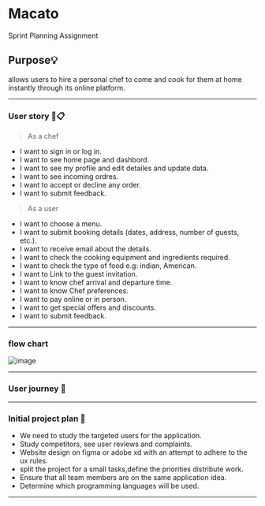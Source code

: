 # Macato
Sprint Planning Assignment

## Purpose💡
allows users to hire a personal chef to come and cook for them at home instantly through its online platform.

----------------------------------------
### User story  📜📋 

>As a chef 
* I want to sign in or log in. 
* I want to see home page and dashbord. 
* I want to see my profile and edit detailes and update data.
* I want to see incoming ordres.
* I want to accept or decline any order.
* I want to submit feedback.

>As a user
* I want to choose a menu.
* I want to submit booking details (dates, address, number of guests, etc.).
* I want to receive email about the details.
* I want to check the cooking equipment and ingredients required.
* I want to check the type of food e.g: indian, American.
* I want to Link to the guest invitation.
* I want to know chef arrival and departure time.
* I want to know Chef preferences.
* I want to pay online or in person.
* I want to get special offers and discounts.
* I want to submit feedback.

----------------------------------------
### flow chart  
![image](https://user-images.githubusercontent.com/91385875/169634638-8c85f045-fa10-4e14-8f77-de7e2e50ae93.png)
 

--------------------------
### User journey :open_book:

--------------------------
### Initial project plan 📑
- We need to study the targeted users for the application.
- Study competitors, see user reviews and complaints.
- Website design on figma or adobe xd  with an attempt to adhere to the ux rules.
- split the project for a small tasks,define the priorities distribute work.
- Ensure that all team members are on the same application idea.
- Determine which programming languages will be used.

-------------------------------
